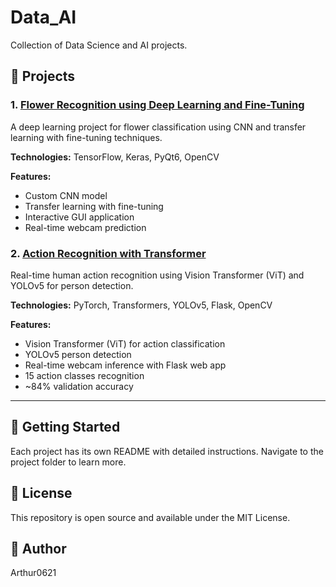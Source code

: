 # Data_AI

Collection of Data Science and AI projects.

## 📂 Projects

### 1. [Flower Recognition using Deep Learning and Fine-Tuning](./flower-recognition-deep-learning-fine-tuning)

A deep learning project for flower classification using CNN and transfer learning with fine-tuning techniques.

**Technologies:** TensorFlow, Keras, PyQt6, OpenCV

**Features:**
- Custom CNN model
- Transfer learning with fine-tuning
- Interactive GUI application
- Real-time webcam prediction

### 2. [Action Recognition with Transformer](./action-recognition-transformer)

Real-time human action recognition using Vision Transformer (ViT) and YOLOv5 for person detection.

**Technologies:** PyTorch, Transformers, YOLOv5, Flask, OpenCV

**Features:**
- Vision Transformer (ViT) for action classification
- YOLOv5 person detection
- Real-time webcam inference with Flask web app
- 15 action classes recognition
- ~84% validation accuracy

---

## 🚀 Getting Started

Each project has its own README with detailed instructions. Navigate to the project folder to learn more.

## 📝 License

This repository is open source and available under the MIT License.

## 👥 Author

Arthur0621
